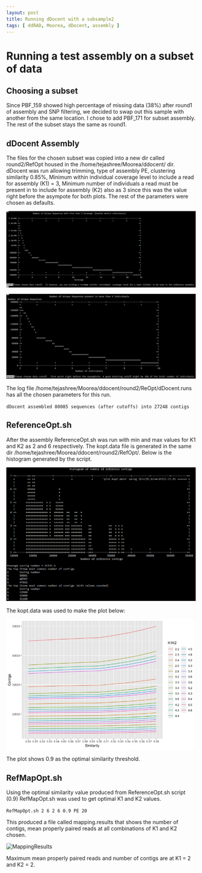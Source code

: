 ```yaml
---
layout: post
title: Running dDocent with a subsample2
tags: [ ddRAD, Moorea, dDocent, assembly ]
---
```


# Running a test assembly on a subset of data

## Choosing a subset 
Since PBF_159 showed high percentage of missing data (38%) after round1 of assembly and SNP filtering, we decided to swap out this sample with another from the same location. I chose to add PBF_171 for subset assembly. The rest of the subset stays the same as round1.

## dDocent Assembly 
The files for the chosen subset was copied into a new dir called round2/RefOpt housed in the /home/tejashree/Moorea/ddocent/ dir. 
dDocent was run allowing trimming, type of assembly PE, clustering similarity 0.85%, Minimum within individual coverage level to include a read for assembly (K1) = 3, Minimum number of individuals a read must be present in to include for assembly (K2) also as 3 since this was the value right before the asympote for both plots. The rest of the parameters were chosen as defaults. 

![Histogram](https://github.com/tejashree1modak/TM_Putnam_Lab_Notebook/blob/master/images/Assembly_round2_hist1.png)

![Histogram](https://github.com/tejashree1modak/TM_Putnam_Lab_Notebook/blob/master/images/Assembly_round2_hist2.png)

The log file /home/tejashree/Moorea/ddocent/round2/ReOpt/dDocent.runs has all the chosen parameters for this run. 

`dDocent assembled 80085 sequences (after cutoffs) into 27248 contigs`

## ReferenceOpt.sh 
After the assembly ReferenceOpt.sh was run with min and max values for K1 and K2 as 2 and 6 respectively. The kopt.data file is generated in the same dir /home/tejashree/Moorea/ddocent/round2/RefOpt/. Below is the histogram generated by the script. 

![Histogram](https://github.com/tejashree1modak/TM_Putnam_Lab_Notebook/blob/master/images/Assembly_round2_K1K2.png)

The kopt.data was used to make the plot below:

![Histogram](https://github.com/tejashree1modak/TM_Putnam_Lab_Notebook/blob/master/images/Assembly_round2_K1K2.jpeg)

The plot shows 0.9 as the optimal similarity threshold. 

## RefMapOpt.sh 
Using the optimal similarity value produced from ReferenceOpt.sh script (0.9) RefMapOpt.sh was used to get optimal K1 and K2 values. 

`RefMapOpt.sh 2 6 2 6 0.9 PE 20`

This produced a file called mapping.results that shows the number of contigs, mean properly paired reads at all combinations of K1 and K2 chosen. 

![MappingResults]()

Maximum mean properly paired reads and number of contigs are at K1 = 2 and K2 = 2. 
